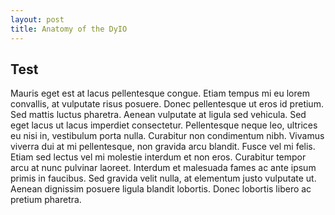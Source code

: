 ```yaml
---
layout: post
title: Anatomy of the DyIO
---
```


Test
----
Mauris eget est at lacus pellentesque congue. Etiam tempus mi eu lorem convallis, at vulputate risus posuere. Donec pellentesque ut eros id pretium. Sed mattis luctus pharetra. Aenean vulputate at ligula sed vehicula. Sed eget lacus ut lacus imperdiet consectetur. Pellentesque neque leo, ultrices eu nisi in, vestibulum porta nulla. Curabitur non condimentum nibh. Vivamus viverra dui at mi pellentesque, non gravida arcu blandit. Fusce vel mi felis. Etiam sed lectus vel mi molestie interdum et non eros. Curabitur tempor arcu at nunc pulvinar laoreet. Interdum et malesuada fames ac ante ipsum primis in faucibus. Sed gravida velit nulla, at elementum justo vulputate ut. Aenean dignissim posuere ligula blandit lobortis. Donec lobortis libero ac pretium pharetra. 
